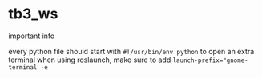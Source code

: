 # tb3_ws

important info

every python file should start with `#!/usr/bin/env python`
to open an extra terminal when using roslaunch, make sure to add `launch-prefix="gnome-terminal -e`
